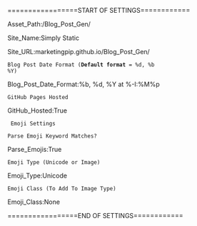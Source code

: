 =================START OF SETTINGS============

Asset_Path:/Blog_Post_Gen/

Site_Name:Simply Static

Site_URL:marketingpip.github.io/Blog_Post_Gen/

<code>Blog Post Date Format (**Default format** = %d, %b %Y) </code>

Blog_Post_Date_Format:%b, %d, %Y at %-I&#58;%M%p

<code>GitHub Pages Hosted</code>

GitHub_Hosted:True

<code> Emoji Settings</code>

<code>Parse Emoji Keyword Matches?</code>

Parse_Emojis:True

<code>Emoji Type (Unicode or Image)</code>
  
Emoji_Type:Unicode

<code>Emoji Class (To Add To Image Type)</code>

Emoji_Class:None



=================END OF SETTINGS============
